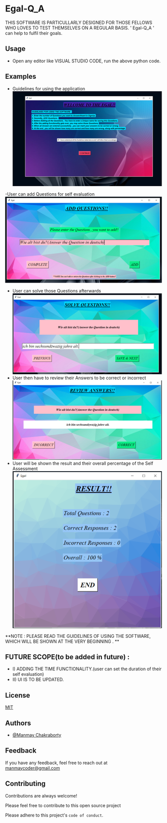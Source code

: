 # Egal-Q_A
THIS SOFTWARE IS PARTICULLARLY DESIGNED FOR THOSE FELLOWS WHO LOVES TO TEST THEMSELVES ON A REGULAR BASIS.
' Egal-Q_A ' can help to fulfil their goals.

## Usage

- Open any editor like  VISUAL STUDIO CODE, run the above python code.

## Examples

- Guidelines for using the application <!-- ![Logo](Images/1st.PNG) -->
            <kbd>![Image](src/Images/s1.PNG)</kbd>
            
-User can add Questions for self evaluation  <!-- ![Logo](Images/html.PNG) -->
            <kbd>![Image](src/Images/s3.PNG)</kbd>

- User can solve those Questions afterwards <!-- ![Logo](Images/css.PNG) -->
            <kbd>![Image](src/Images/s4.PNG)</kbd>
- User then have to review their Answers to be correct or incorrect <!-- ![Logo](Images/css.PNG) -->
            <kbd>![Image](src/Images/s5.PNG)</kbd>
- User will be shown the result and their overall percentage of the Self Assessment <!-- ![Logo](Images/css.PNG) -->
            <kbd>![Image](src/Images/s6.PNG)</kbd>            
           
**NOTE : PLEASE READ THE GUIDELINES OF USING THE SOFTWARE, WHICH WILL BE SHOWN AT THE VERY BEGINNING . **


## FUTURE SCOPE(to be added in future) :
 - I) ADDING THE TIME FUNCTIONALITY.(user can set the duration of their self evaluation)
 - II) UI IS TO BE UPDATED.
 
 
## License

[MIT](https://choosealicense.com/licenses/mit/)


## Authors

- [@Manmay Chakraborty](https://www.github.com/manmay2)



## Feedback

If you have any feedback, feel free to reach out at manmaycoder@gmail.com


## Contributing

Contributions are always welcome!

Please feel free to contribute to this open source project

Please adhere to this project's `code of conduct`.

